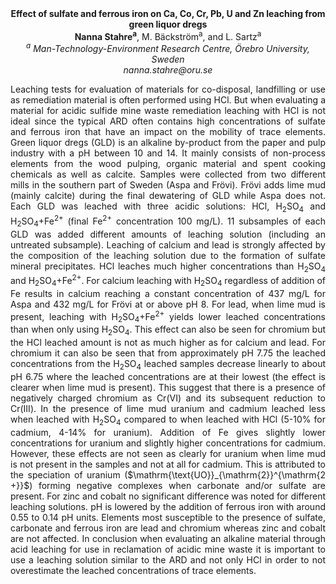 <center><strong>Effect of sulfate and ferrous iron on Ca, Co, Cr, Pb, U and Zn
leaching from green liquor dregs</strong>

<center><strong>Nanna Stahre<sup>a</sup></strong>, M. Bäckström<sup>a</sup>, and L. Sartz<sup>a</sup>

<center><i><sup>a</sup> Man-Technology-Environment Research Centre, Örebro University,
Sweden</i>

<center><i>nanna.stahre@oru.se</i>

<p style=text-align:justify>Leaching tests for evaluation of materials for co-disposal, landfilling
or use as remediation material is often performed using HCl. But when
evaluating a material for acidic sulfide mine waste remediation leaching
with HCl is not ideal since the typical ARD often contains high
concentrations of sulfate and ferrous iron that have an impact on the
mobility of trace elements. Green liquor dregs (GLD) is an alkaline
by-product from the paper and pulp industry with a pH between 10 and 14.
It mainly consists of non-process elements from the wood pulping,
organic material and spent cooking chemicals as well as calcite. Samples
were collected from two different mills in the southern part of Sweden
(Aspa and Frövi). Frövi adds lime mud (mainly calcite) during the final
dewatering of GLD while Aspa does not. Each GLD was leached with three
acidic solutions: HCl, H<sub>2</sub>SO<sub>4</sub> and H<sub>2</sub>SO<sub>4</sub>+Fe<sup>2+</sup> (final Fe<sup>2+</sup>
concentration 100 mg/L). 11 subsamples of each GLD was added different
amounts of leaching solution (including an untreated subsample).
Leaching of calcium and lead is strongly affected by the composition of
the leaching solution due to the formation of sulfate mineral
precipitates. HCl leaches much higher concentrations than H<sub>2</sub>SO<sub>4</sub> and
H<sub>2</sub>SO<sub>4</sub>+Fe<sup>2+</sup>. For calcium leaching with H<sub>2</sub>SO<sub>4</sub> regardless of
addition of Fe results in calcium reaching a constant concentration of
437 mg/L for Aspa and 432 mg/L for Frövi at or above pH 8. For lead,
when lime mud is present, leaching with H<sub>2</sub>SO<sub>4</sub>+Fe<sup>2+</sup> yields lower
leached concentrations than when only using H<sub>2</sub>SO<sub>4</sub>. This effect can
also be seen for chromium but the HCl leached amount is not as much
higher as for calcium and lead. For chromium it can also be seen that
from approximately pH 7.75 the leached concentrations from the H<sub>2</sub>SO<sub>4</sub>
leached samples decrease linearly to about pH 6.75 where the leached
concentrations are at their lowest (the effect is clearer when lime mud
is present). This suggest that there is a presence of negatively charged
chromium as Cr(VI) and its subsequent reduction to Cr(III). In the
presence of lime mud uranium and cadmium leached less when leached with
H<sub>2</sub>SO<sub>4</sub> compared to when leached with HCl (5-10% for cadmium, 4-14%
for uranium). Addition of Fe gives slightly lower concentrations for
uranium and slightly higher concentrations for cadmium. However, these
effects are not seen as clearly for uranium when lime mud is not present
in the samples and not at all for cadmium. This is attributed to the
speciation of uranium ($\mathrm{\text{UO}}_{\mathrm{2}}^{\mathrm{2 +}}$)
forming negative complexes when carbonate and/or sulfate are present.
For zinc and cobalt no significant difference was noted for different
leaching solutions. pH is lowered by the addition of ferrous iron with
around 0.55 to 0.14 pH units. Elements most susceptible to the presence
of sulfate, carbonate and ferrous iron are lead and chromium whereas
zinc and cobalt are not affected. In conclusion when evaluating an
alkaline material through acid leaching for use in reclamation of acidic
mine waste it is important to use a leaching solution similar to the ARD
and not only HCl in order to not overestimate the leached concentrations
of trace elements.
